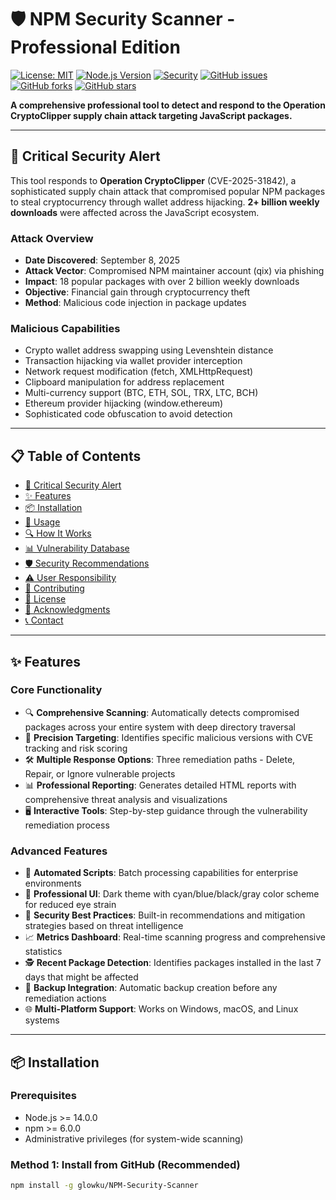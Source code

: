 # 🛡️ NPM Security Scanner - Professional Edition

[![License: MIT](https://img.shields.io/badge/License-MIT-yellow.svg)](https://opensource.org/licenses/MIT)
[![Node.js Version](https://img.shields.io/badge/node-%3E%3D14.0.0-brightgreen.svg)](https://nodejs.org/)
[![Security](https://img.shields.io/badge/security-critical-red.svg)](https://cve.mitre.org)
[![GitHub issues](https://img.shields.io/github/issues/glowku/NPM-Security-Scanner.svg)](https://github.com/glowku/NPM-Security-Scanner/issues)
[![GitHub forks](https://img.shields.io/github/forks/glowku/NPM-Security-Scanner.svg?style=social)](https://github.com/glowku/NPM-Security-Scanner/network)
[![GitHub stars](https://img.shields.io/github/stars/glowku/NPM-Security-Scanner.svg?style=social)](https://github.com/glowku/NPM-Security-Scanner/stargazers)

**A comprehensive professional tool to detect and respond to the Operation CryptoClipper supply chain attack targeting JavaScript packages.**

---

## 🚨 Critical Security Alert

This tool responds to **Operation CryptoClipper** (CVE-2025-31842), a sophisticated supply chain attack that compromised popular NPM packages to steal cryptocurrency through wallet address hijacking. **2+ billion weekly downloads** were affected across the JavaScript ecosystem.

### Attack Overview
- **Date Discovered**: September 8, 2025
- **Attack Vector**: Compromised NPM maintainer account (qix) via phishing
- **Impact**: 18 popular packages with over 2 billion weekly downloads
- **Objective**: Financial gain through cryptocurrency theft
- **Method**: Malicious code injection in package updates

### Malicious Capabilities
- Crypto wallet address swapping using Levenshtein distance
- Transaction hijacking via wallet provider interception
- Network request modification (fetch, XMLHttpRequest)
- Clipboard manipulation for address replacement
- Multi-currency support (BTC, ETH, SOL, TRX, LTC, BCH)
- Ethereum provider hijacking (window.ethereum)
- Sophisticated code obfuscation to avoid detection

---

## 📋 Table of Contents
- [🚨 Critical Security Alert](#-critical-security-alert)
- [✨ Features](#-features)
- [📦 Installation](#-installation)
- [🚀 Usage](#-usage)
- [🔍 How It Works](#-how-it-works)
- [📊 Vulnerability Database](#-vulnerability-database)
- [🛡️ Security Recommendations](#-security-recommendations)
- [⚠️ User Responsibility](#-user-responsibility)
- [🤝 Contributing](#-contributing)
- [📄 License](#-license)
- [🙏 Acknowledgments](#-acknowledgments)
- [📞 Contact](#-contact)

---

## ✨ Features

### Core Functionality
- 🔍 **Comprehensive Scanning**: Automatically detects compromised packages across your entire system with deep directory traversal
- 🎯 **Precision Targeting**: Identifies specific malicious versions with CVE tracking and risk scoring
- 🛠️ **Multiple Response Options**: Three remediation paths - Delete, Repair, or Ignore vulnerable projects
- 📊 **Professional Reporting**: Generates detailed HTML reports with comprehensive threat analysis and visualizations
- 🖥️ **Interactive Tools**: Step-by-step guidance through the vulnerability remediation process

### Advanced Features
- 🔄 **Automated Scripts**: Batch processing capabilities for enterprise environments
- 🎨 **Professional UI**: Dark theme with cyan/blue/black/gray color scheme for reduced eye strain
- 🔐 **Security Best Practices**: Built-in recommendations and mitigation strategies based on threat intelligence
- 📈 **Metrics Dashboard**: Real-time scanning progress and comprehensive statistics
- 🕵️ **Recent Package Detection**: Identifies packages installed in the last 7 days that might be affected
- 💾 **Backup Integration**: Automatic backup creation before any remediation actions
- 🌐 **Multi-Platform Support**: Works on Windows, macOS, and Linux systems

---

## 📦 Installation

### Prerequisites
- Node.js >= 14.0.0
- npm >= 6.0.0
- Administrative privileges (for system-wide scanning)

### Method 1: Install from GitHub (Recommended)
```bash
npm install -g glowku/NPM-Security-Scanner
